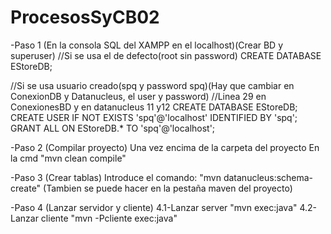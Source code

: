 # ProcesosSyCB02

-Paso 1 (En la consola SQL del XAMPP en el localhost)(Crear BD y superuser)
//Si se usa el de defecto(root sin password)
CREATE DATABASE EStoreDB;

//Si se usa usuario creado(spq y password spq)(Hay que cambiar en ConexionDB y Datanucleus, el user y password)
//Linea 29 en ConexionesBD y en datanucleus 11 y12
CREATE DATABASE EStoreDB;
CREATE USER IF NOT EXISTS 'spq'@'localhost' IDENTIFIED BY 'spq';
GRANT ALL ON EStoreDB.* TO 'spq'@'localhost';

-Paso 2 (Compilar proyecto)
Una vez encima de la carpeta del proyecto
En la cmd "mvn clean compile"

-Paso 3 (Crear tablas)
Introduce el comando:
"mvn datanucleus:schema-create"
(Tambien se puede hacer en la pestaña maven del proyecto)

-Paso 4 (Lanzar servidor y cliente)
4.1-Lanzar server
"mvn exec:java"
4.2-Lanzar cliente
"mvn -Pcliente exec:java" 
